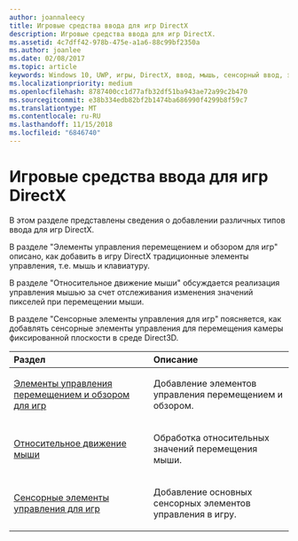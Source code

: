 ```yaml
---
author: joannaleecy
title: Игровые средства ввода для игр DirectX
description: Игровые средства ввода для игр DirectX.
ms.assetid: 4c7dff42-978b-475e-a1a6-88c99bf2350a
ms.author: joanlee
ms.date: 02/08/2017
ms.topic: article
keywords: Windows 10, UWP, игры, DirectX, ввод, мышь, сенсорный ввод, элементы управления
ms.localizationpriority: medium
ms.openlocfilehash: 8787400cc1d77afb32df51ba943ae72a99c2b470
ms.sourcegitcommit: e38b334edb82bf2b1474ba686990f4299b8f59c7
ms.translationtype: MT
ms.contentlocale: ru-RU
ms.lasthandoff: 11/15/2018
ms.locfileid: "6846740"
---
```

# <a name="game-input-for-directx-games"></a>Игровые средства ввода для игр DirectX

В этом разделе представлены сведения о добавлении различных типов ввода для игр DirectX.

В разделе "Элементы управления перемещением и обзором для игр" описано, как добавить в игру DirectX традиционные элементы управления, т.е. мышь и клавиатуру.

В разделе "Относительное движение мыши" обсуждается реализация управления мышью за счет отслеживания изменения значений пикселей при перемещении мыши.

В разделе "Сенсорные элементы управления для игр" поясняется, как добавлять сенсорные элементы управления для перемещения камеры фиксированной плоскости в среде Direct3D.

<table>
<colgroup>
<col width="50%" />
<col width="50%" />
</colgroup>
<thead>
<tr class="header">
<th align="left">Раздел</th>
<th align="left">Описание</th>
</tr>
</thead>
<tbody>
<tr class="odd">
<td align="left"><p><a href="tutorial--adding-move-look-controls-to-your-directx-game.md">Элементы управления перемещением и обзором для игр</a></p></td>
<td align="left"><p>Добавление элементов управления перемещением и обзором.</p></td>
</tr>
<tr class="even">
<td align="left"><p><a href="relative-mouse-movement.md">Относительное движение мыши</a></p></td>
<td align="left"><p>Обработка относительных значений перемещения мыши.</p></td>
</tr>
<tr class="odd">
<td align="left"><p><a href="tutorial--adding-touch-controls-to-your-directx-game.md">Сенсорные элементы управления для игр</a></p></td>
<td align="left"><p>Добавление основных сенсорных элементов управления в игру.</p></td>
</tr>
</tbody>
</table>